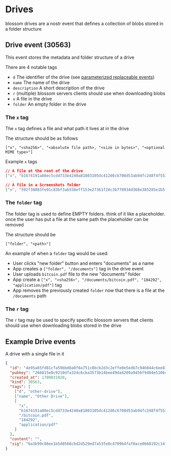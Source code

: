 # Drives

blossom drives are a nostr event that defines a collection of blobs stored in a folder structure

## Drive event (30563)

This event stores the metadata and folder structure of a drive

There are 4 notable tags

- `d` The identifier of the drive (see [parameterized replaceable events](https://github.com/nostr-protocol/nips/blob/master/01.md#kinds))
- `name` The name of the drive
- `description` A short description of the drive
- `r` (multiple) blossom servers clients should use when downloading blobs
- `x` A file in the drive
- `folder` An empty folder in the drive

### The `x` tag

The `x` tag defines a file and what path it lives at in the drive

The structure should be as follows

```
["x", "<sha256>", "<absolute file path>, "<size in bytes>", "<optional MIME type>"]
```

Example `x` tags

```json
// A file at the root of the drive
["x", "b1674191a88ec5cdd733e4240a81803105dc412d6c6708d53ab94fc248f4f553", "/bitcoin.pdf", "184292", "application/pdf"]

// A file in a Screenshots folder
["x", "592f38083fe91c83bf3ab558eff153e27361f28c3b778934d368e385285e1b5f", "/Screenshots/Screenshot from 2024-02-22 21-01-25.png", "477328", "image/png"]
```

### The `folder` tag

The folder tag is used to define EMPTY folders. think of it like a placeholder. once the user has put a file at the same path the placeholder can be removed

The structure should be

```
["folder", "<path>"]
```

An example of when a `folder` tag would be used:

- User clicks "new folder" button and enters "documents" as a name
- App creates a `["folder", "/documents"]` tag in the drive event
- User uploads `bitcoin.pdf` file to the new "documents" folder
- App create a `["x", "<sha256>", "/documents/bitcoin.pdf", "184292", "application/pdf"]` tag
- App removes the previously created `folder` now that there is a file at the `/documents` path

### The `r` tag

The `r` tag may be used to specify specific blossom servers that clients should use when downloading blobs stored in the drive

## Example Drive events

A drive with a single file in it

```json
{
  "id": "4e95a65fd81cfa59bbd8a0f8a751c8bcb2d3c2effe0e5edb7c946044c6ee8193",
  "pubkey": "266815e0c9210dfa324c6cba3573b14bee49da4209a9456f9484e5106cd408a5",
  "created_at": 1709031020,
  "kind": 30563,
  "tags": [
    ["d", "other-drive"],
    ["name", "Other Drive"],
    [
      "x",
      "b1674191a88ec5cdd733e4240a81803105dc412d6c6708d53ab94fc248f4f553",
      "/bitcoin.pdf",
      "184292",
      "application/pdf"
    ]
  ],
  "content": "",
  "sig": "6a3b99c86ee1b5d0568cbd2d529ed7a53fe0c470964faf0ace0668192c141200297f4c81b2fd3f242e2c6d680e39be193ef6f0a25070a70249dab6ce9e7ea99b"
}
```
